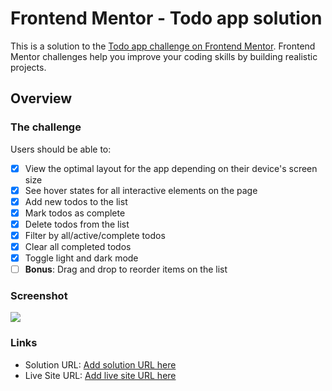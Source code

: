 # Frontend Mentor - Todo app solution

This is a solution to
the [Todo app challenge on Frontend Mentor](https://www.frontendmentor.io/challenges/todo-app-Su1_KokOW). Frontend
Mentor challenges help you improve your coding skills by building realistic projects.

## Overview

### The challenge

Users should be able to:

- [x] View the optimal layout for the app depending on their device's screen size
- [x] See hover states for all interactive elements on the page
- [x] Add new todos to the list
- [x] Mark todos as complete
- [x] Delete todos from the list
- [x] Filter by all/active/complete todos
- [x] Clear all completed todos
- [x] Toggle light and dark mode
- [ ] **Bonus**: Drag and drop to reorder items on the list

### Screenshot

![](./screenshot.jpg)

### Links

- Solution URL: [Add solution URL here](https://your-solution-url.com)
- Live Site URL: [Add live site URL here](https://your-live-site-url.com)
